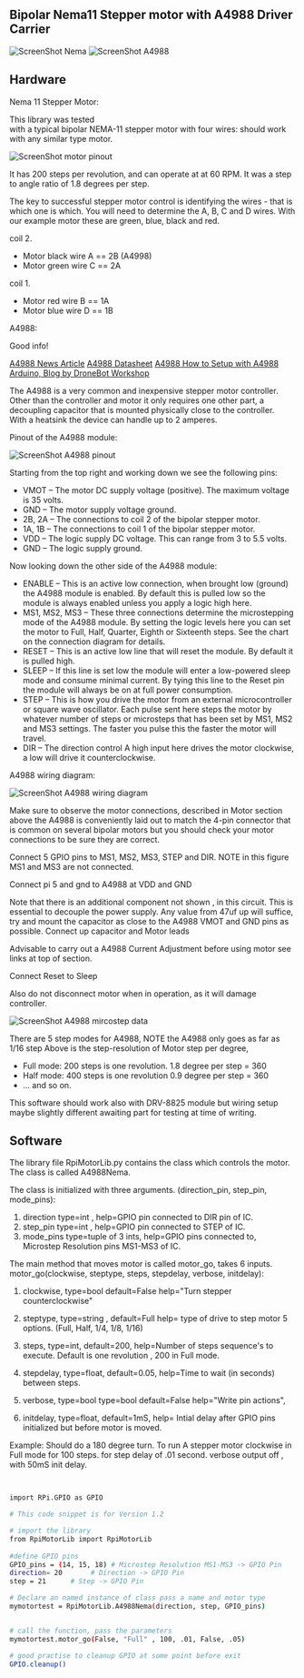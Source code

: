 Bipolar Nema11 Stepper motor with A4988  Driver Carrier 
--------------------------------------------  

![ScreenShot Nema](https://github.com/gavinlyonsrepo/RpiMotorLib/blob/master/screenshot/nema11.jpg)
![ScreenShot A4988](https://github.com/gavinlyonsrepo/RpiMotorLib/blob/master/screenshot/A4988.jpg)

Hardware
------------------------------------

Nema 11 Stepper Motor:

This library was tested  
with a typical bipolar NEMA-11 stepper motor with four wires:
should work with any similar type motor.

 ![ScreenShot motor pinout ](https://raw.githubusercontent.com/gavinlyonsrepo/RpiMotorLib/master/screenshot/nema11pinout.jpg)

It has 200 steps per revolution, and can operate at at 60 RPM. 
It was a step to angle ratio of 1.8 degrees per step. 

The key to successful stepper motor control is identifying the wires - 
that is which one is which. You will need to determine 
the A, B, C and D wires. 
With our example motor these are green, blue, black and red.  

coil 2.
* Motor black wire A ==  2B (A4998)
* Motor green wire C ==   2A

coil 1.
* Motor red wire B == 1A
* Motor blue wire D ==  1B


A4988:

Good info!

[A4988 News Article](http://www.hobbytronics.co.uk/a4988-stepper-motor-driver)
[A4988 Datasheet](http://www.hobbytronics.co.uk/datasheets/a4988_DMOS_microstepping_driver_with_translator.pdf)
[A4988 How to Setup with A4988 Arduino, Blog by DroneBot Workshop](https://dronebotworkshop.com/stepper-motors-with-arduino/)

The A4988 is a very common and inexpensive stepper motor controller. 
Other than the controller and motor it only requires one other part, 
a decoupling capacitor that is mounted physically close to the controller.  
With a heatsink the device can handle up to 2 amperes.

Pinout of the A4988 module:

![ScreenShot A4988 pinout](https://github.com/gavinlyonsrepo/RpiMotorLib/blob/master/screenshot/A4988-Stepper-Controller-Pinout.jpg)

Starting from the top right and working down we see the following pins:

* VMOT – The motor DC supply voltage (positive). The maximum voltage is 35 volts.
* GND – The motor supply voltage ground.
* 2B, 2A – The connections to coil 2 of the bipolar stepper motor.
* 1A, 1B – The connections to coil 1 of the bipolar stepper motor.
* VDD – The logic supply DC voltage. This can range from 3 to 5.5 volts.
* GND – The logic supply ground.

Now looking down the other side of the A4988 module:

* ENABLE – This is an active low connection, when brought low (ground) the A4988 module is enabled. By default this is pulled low so the module is always enabled unless you apply a logic high here.
* MS1, MS2, MS3 – These three connections determine the microstepping mode of the A4988 module. By setting the logic levels here you can set the motor to Full, Half, Quarter, Eighth or Sixteenth steps. See the chart on the connection diagram for details.
* RESET – This is an active low line that will reset the module. By default it is pulled high.
* SLEEP – If this line is set low the module will enter a low-powered sleep mode and consume minimal current. By tying this line to the Reset pin the module will always be on at full power consumption.
* STEP – This is how you drive the motor from an external microcontroller or square wave oscillator. Each pulse sent here steps the motor by whatever number of steps or microsteps that has been set by MS1, MS2 and MS3 settings. The faster you pulse this the faster the motor will travel.
* DIR – The direction control A high input here drives the motor clockwise, a low will drive it counterclockwise.

A4988 wiring diagram:

![ScreenShot A4988 wiring diagram](https://github.com/gavinlyonsrepo/RpiMotorLib/blob/master/screenshot/wiringdiagram1.jpg)


Make sure to observe the motor connections, described in Motor section above
the A4988 is conveniently laid out to match the 4-pin connector 
that is common on several bipolar motors 
but you should check your motor connections to be sure they are correct.

Connect 5 GPIO pins to MS1, MS2, MS3, STEP and DIR.
NOTE in this figure MS1 and MS3 are not connected.

Connect pi 5 and gnd to A4988 at VDD and GND

Note that there is an additional component not shown , in this circuit. 
This is essential to decouple the power supply. Any value from 47uf up will suffice, 
try and mount the capacitor as close to the A4988 VMOT and GND pins as possible.
Connect up capacitor and Motor leads

Advisable to  carry out a A4988 Current Adjustment before using motor see links at top of section.

Connect Reset to Sleep

Also do not disconnect motor when in operation, as it will damage controller. 

![ScreenShot A4988 mircostep data](https://github.com/gavinlyonsrepo/RpiMotorLib/blob/master/screenshot/Microstepping_Data.jpg)

There are 5 step modes for A4988, NOTE the A4988 only goes as far as 1/16 step
Above is the step-resolution of Motor step per degree,
 
* Full mode: 200 steps is one revolution. 1.8 degree per step = 360
* Half mode: 400 steps is one revolution 0.9 degree per step = 360
*  ... and so on.

This software should work also with DRV-8825 module but wiring setup
maybe slightly different awaiting part for testing at time of writing.


Software
--------------------------------------------

The library file RpiMotorLib.py contains the class which controls 
the motor. The class is called A4988Nema.

The class is initialized with three arguments.
(direction_pin, step_pin, mode_pins):

1. direction type=int , help=GPIO pin connected to DIR pin of IC.
2. step_pin type=int , help=GPIO pin connected to STEP of IC.
3. mode_pins type=tuple of 3 ints, help=GPIO pins connected to,
Microstep Resolution pins MS1-MS3 of IC.

The main method that moves motor is called motor_go, takes 6 inputs.
motor_go(clockwise, steptype, steps, stepdelay, verbose, initdelay):
        

1. clockwise, type=bool default=False
help="Turn stepper counterclockwise"

2. steptype, type=string , default=Full help= type of drive to
step motor 5 options.
(Full, Half, 1/4, 1/8, 1/16)

3. steps, type=int, default=200, help=Number of steps sequence's
to execute. Default is one revolution , 200 in Full mode.

4. stepdelay, type=float, default=0.05, help=Time to wait
(in seconds) between steps.

5. verbose, type=bool  type=bool default=False
help="Write pin actions",

6. initdelay, type=float, default=1mS, help= Intial delay after
GPIO pins initialized but before motor is moved.


Example: Should do a 180 degree turn.
To run A stepper motor clockwise in Full mode for 100 steps.
 for step delay of .01 second. 
 verbose output off , with 50mS init delay.
 
```sh

 
import RPi.GPIO as GPIO

# This code snippet is for Version 1.2 

# import the library
from RpiMotorLib import RpiMotorLib
    
#define GPIO pins
GPIO_pins = (14, 15, 18) # Microstep Resolution MS1-MS3 -> GPIO Pin
direction= 20       # Direction -> GPIO Pin
step = 21      # Step -> GPIO Pin

# Declare an named instance of class pass a name and motor type
mymotortest = RpiMotorLib.A4988Nema(direction, step, GPIO_pins)


# call the function, pass the parameters
mymotortest.motor_go(False, "Full" , 100, .01, False, .05)

# good practise to cleanup GPIO at some point before exit
GPIO.cleanup()

```

